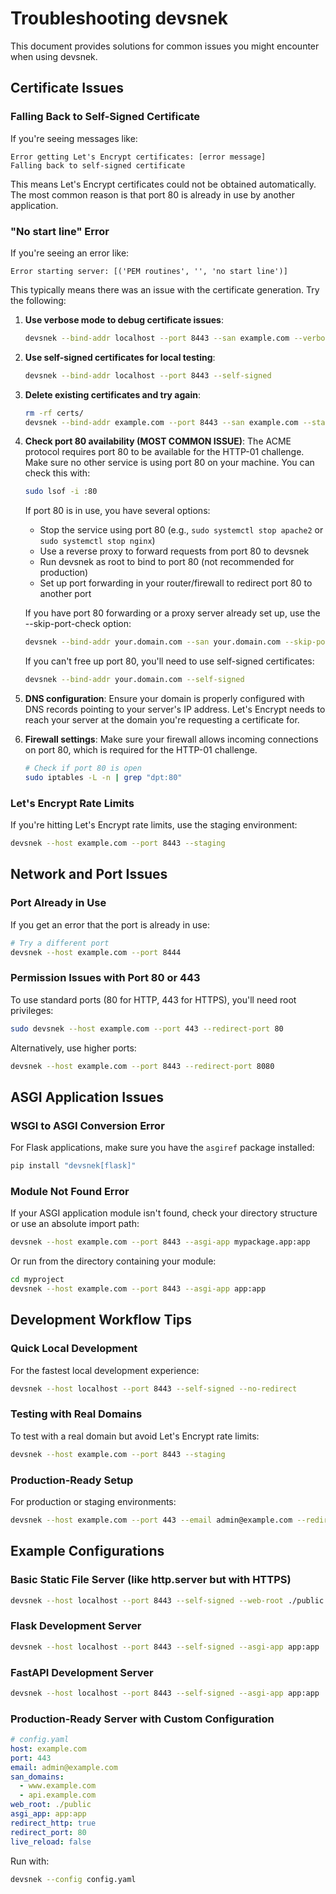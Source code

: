 # Troubleshooting devsnek

This document provides solutions for common issues you might encounter when using devsnek.

## Certificate Issues

### Falling Back to Self-Signed Certificate

If you're seeing messages like:
```
Error getting Let's Encrypt certificates: [error message]
Falling back to self-signed certificate
```

This means Let's Encrypt certificates could not be obtained automatically. The most common reason is that port 80 is already in use by another application.

### "No start line" Error

If you're seeing an error like:
```
Error starting server: [('PEM routines', '', 'no start line')]
```

This typically means there was an issue with the certificate generation. Try the following:

1. **Use verbose mode to debug certificate issues**:
   ```bash
   devsnek --bind-addr localhost --port 8443 --san example.com --verbose
   ```

2. **Use self-signed certificates for local testing**:
   ```bash
   devsnek --bind-addr localhost --port 8443 --self-signed
   ```

3. **Delete existing certificates and try again**:
   ```bash
   rm -rf certs/
   devsnek --bind-addr example.com --port 8443 --san example.com --staging
   ```

4. **Check port 80 availability (MOST COMMON ISSUE)**:
   The ACME protocol requires port 80 to be available for the HTTP-01 challenge. Make sure no other service is using port 80 on your machine. You can check this with:
   ```bash
   sudo lsof -i :80
   ```
   
   If port 80 is in use, you have several options:
   - Stop the service using port 80 (e.g., `sudo systemctl stop apache2` or `sudo systemctl stop nginx`)
   - Use a reverse proxy to forward requests from port 80 to devsnek
   - Run devsnek as root to bind to port 80 (not recommended for production)
   - Set up port forwarding in your router/firewall to redirect port 80 to another port
   
   If you have port 80 forwarding or a proxy server already set up, use the --skip-port-check option:
   ```bash
   devsnek --bind-addr your.domain.com --san your.domain.com --skip-port-check
   ```
   
   If you can't free up port 80, you'll need to use self-signed certificates:
   ```bash
   devsnek --bind-addr your.domain.com --self-signed
   ```
   
5. **DNS configuration**:
   Ensure your domain is properly configured with DNS records pointing to your server's IP address. Let's Encrypt needs to reach your server at the domain you're requesting a certificate for.

6. **Firewall settings**:
   Make sure your firewall allows incoming connections on port 80, which is required for the HTTP-01 challenge.
   ```bash
   # Check if port 80 is open
   sudo iptables -L -n | grep "dpt:80"
   ```

### Let's Encrypt Rate Limits

If you're hitting Let's Encrypt rate limits, use the staging environment:
```bash
devsnek --host example.com --port 8443 --staging
```

## Network and Port Issues

### Port Already in Use

If you get an error that the port is already in use:
```bash
# Try a different port
devsnek --host example.com --port 8444
```

### Permission Issues with Port 80 or 443

To use standard ports (80 for HTTP, 443 for HTTPS), you'll need root privileges:
```bash
sudo devsnek --host example.com --port 443 --redirect-port 80
```

Alternatively, use higher ports:
```bash
devsnek --host example.com --port 8443 --redirect-port 8080
```

## ASGI Application Issues

### WSGI to ASGI Conversion Error

For Flask applications, make sure you have the `asgiref` package installed:
```bash
pip install "devsnek[flask]"
```

### Module Not Found Error

If your ASGI application module isn't found, check your directory structure or use an absolute import path:
```bash
devsnek --host example.com --port 8443 --asgi-app mypackage.app:app
```

Or run from the directory containing your module:
```bash
cd myproject
devsnek --host example.com --port 8443 --asgi-app app:app
```

## Development Workflow Tips

### Quick Local Development

For the fastest local development experience:
```bash
devsnek --host localhost --port 8443 --self-signed --no-redirect
```

### Testing with Real Domains

To test with a real domain but avoid Let's Encrypt rate limits:
```bash
devsnek --host example.com --port 8443 --staging
```

### Production-Ready Setup

For production or staging environments:
```bash
devsnek --host example.com --port 443 --email admin@example.com --redirect-port 80
```

## Example Configurations

### Basic Static File Server (like http.server but with HTTPS)

```bash
devsnek --host localhost --port 8443 --self-signed --web-root ./public
```

### Flask Development Server

```bash
devsnek --host localhost --port 8443 --self-signed --asgi-app app:app
```

### FastAPI Development Server

```bash
devsnek --host localhost --port 8443 --self-signed --asgi-app app:app
```

### Production-Ready Server with Custom Configuration

```yaml
# config.yaml
host: example.com
port: 443
email: admin@example.com
san_domains:
  - www.example.com
  - api.example.com
web_root: ./public
asgi_app: app:app
redirect_http: true
redirect_port: 80
live_reload: false
```

Run with:
```bash
devsnek --config config.yaml
```